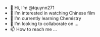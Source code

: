 - 👋 Hi, I’m @tquynn271
- 👀 I’m interested in watching Chinese film
- 🌱 I’m currently learning Chemistry
- 💞️ I’m looking to collaborate on ...
- 📫 How to reach me ...

<!---
tquynn271/tquynn271 is a ✨ special ✨ repository because its `README.md` (this file) appears on your GitHub profile.
You can click the Preview link to take a look at your changes.
--->
